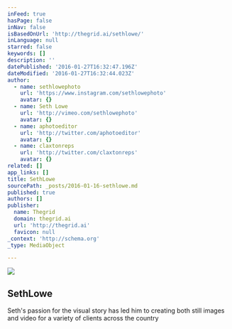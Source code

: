 ```yaml
---
inFeed: true
hasPage: false
inNav: false
isBasedOnUrl: 'http://thegrid.ai/sethlowe/'
inLanguage: null
starred: false
keywords: []
description: ''
datePublished: '2016-01-27T16:32:47.196Z'
dateModified: '2016-01-27T16:32:44.023Z'
author:
  - name: sethlowephoto
    url: 'https://www.instagram.com/sethlowephoto'
    avatar: {}
  - name: Seth Lowe
    url: 'http://vimeo.com/sethlowephoto'
    avatar: {}
  - name: aphotoeditor
    url: 'http://twitter.com/aphotoeditor'
    avatar: {}
  - name: claxtonreps
    url: 'http://twitter.com/claxtonreps'
    avatar: {}
related: []
app_links: []
title: SethLowe
sourcePath: _posts/2016-01-16-sethlowe.md
published: true
authors: []
publisher:
  name: Thegrid
  domain: thegrid.ai
  url: 'http://thegrid.ai'
  favicon: null
_context: 'http://schema.org'
_type: MediaObject

---
```

![](https://s3-us-west-2.amazonaws.com/the-grid-img/p/8db5cc32f28458a36b3f837f9587bbe3d156fe04.jpg)

<article style=""><h1>SethLowe</h1></article>

Seth's passion for the visual story has led him to creating both still images and video for a variety of clients across the country